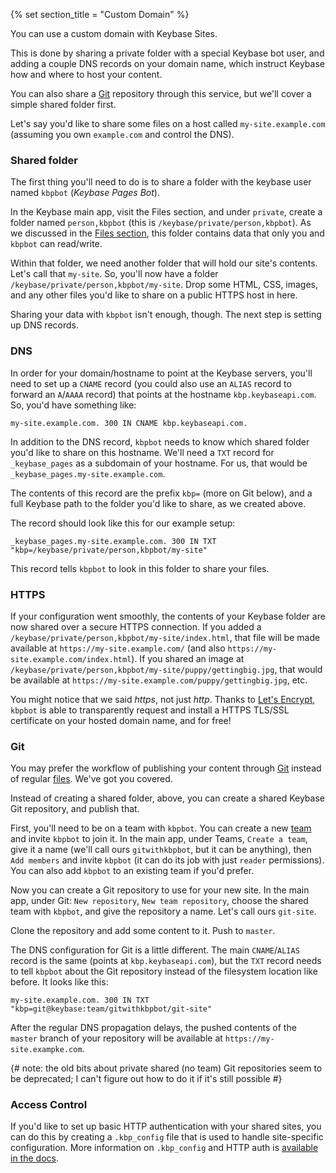 {% set section_title = "Custom Domain" %}

You can use a custom domain with Keybase Sites.

This is done by sharing a private folder with a special Keybase bot user, and adding a couple DNS records on your domain name, which instruct Keybase how and where to host your content.

You can also share a [Git](/git) repository through this service, but we'll cover a simple shared folder first.

Let's say you'd like to share some files on a host called `my-site.example.com` (assuming you own `example.com` and control the DNS). 

### Shared folder

The first thing you'll need to do is to share a folder with the keybase user named `kbpbot` (*Keybase Pages Bot*).

In the Keybase main app, visit the Files section, and under `private`, create a folder named `person,kbpbot` (this is `/keybase/private/person,kbpbot`). As we discussed in the [Files section](/files/sharing), this folder contains data that only you and `kbpbot` can read/write.

Within that folder, we need another folder that will hold our site's contents. Let's call that `my-site`. So, you'll now have a folder `/keybase/private/person,kbpbot/my-site`. Drop some HTML, CSS, images, and any other files you'd like to share on a public HTTPS host in here.

Sharing your data with `kbpbot` isn't enough, though. The next step is setting up DNS records.

### DNS

In order for your domain/hostname to point at the Keybase servers, you'll need to set up a `CNAME` record (you could also use an `ALIAS` record to forward an `A`/`AAAA` record) that points at the hostname `kbp.keybaseapi.com`. So, you'd have something like:

```
my-site.example.com. 300 IN CNAME kbp.keybaseapi.com.
```

In addition to the DNS record, `kbpbot` needs to know which shared folder you'd like to share on this hostname. We'll need a `TXT` record for `_keybase_pages` as a subdomain of your hostname. For us, that would be `_keybase_pages.my-site.example.com`.

The contents of this record are the prefix `kbp=` (more on Git below), and a full Keybase path to the folder you'd like to share, as we created above. 

The record should look like this for our example setup:

```
_keybase_pages.my-site.example.com. 300 IN TXT "kbp=/keybase/private/person,kbpbot/my-site"
```

This record tells `kbpbot` to look in this folder to share your files.

### HTTPS

If your configuration went smoothly, the contents of your Keybase folder are now shared over a secure HTTPS connection. If you added a `/keybase/private/person,kbpbot/my-site/index.html`, that file will be made available at `https://my-site.example.com/` (and also `https://my-site.example.com/index.html`). If you shared an image at `/keybase/private/person,kbpbot/my-site/puppy/gettingbig.jpg`, that would be available at `https://my-site.example.com/puppy/gettingbig.jpg`, etc.

You might notice that we said *https*, not just *http*. Thanks to [Let's Encrypt](https://letsencrypt.org/), `kbpbot` is able to transparently request and install a HTTPS TLS/SSL certificate on your hosted domain name, and for free!

### Git

You may prefer the workflow of publishing your content through [Git](/git) instead of regular [files](/files). We've got you covered.

Instead of creating a shared folder, above, you can create a shared Keybase Git repository, and publish that.

First, you'll need to be on a team with `kbpbot`. You can create a new [team](/teams) and invite `kbpbot` to join it. In the main app, under Teams, `Create a team`, give it a name (we'll call ours `gitwithkbpbot`, but it can be anything), then `Add members` and invite `kbpbot` (it can do its job with just `reader` permissions). You can also add `kbpbot` to an existing team if you'd prefer.

Now you can create a Git repository to use for your new site. In the main app, under Git: `New repository`, `New team repository`, choose the shared team with `kbpbot`, and give the repository a name. Let's call ours `git-site`.

Clone the repository and add some content to it. Push to `master`.

The DNS configuration for Git is a little different. The main `CNAME`/`ALIAS` record is the same (points at `kbp.keybaseapi.com`), but the `TXT` record needs to tell `kbpbot` about the Git repository instead of the filesystem location like before. It looks like this:

```
my-site.example.com. 300 IN TXT "kbp=git@keybase:team/gitwithkbpbot/git-site"
```

After the regular DNS propagation delays, the pushed contents of the `master` branch of your repository will be available at `https://my-site.exampke.com`. 

{# note: the old bits about private shared (no team) Git repositories seem to be deprecated; I can't figure out how to do it if it's still possible #}

### Access Control

If you'd like to set up basic HTTP authentication with your shared sites, you can do this by creating a `.kbp_config` file that is used to handle site-specific configuration. More information on `.kbp_config` and HTTP auth is [available in the docs](https://keybase.io/docs/kbp/kbp_config).

